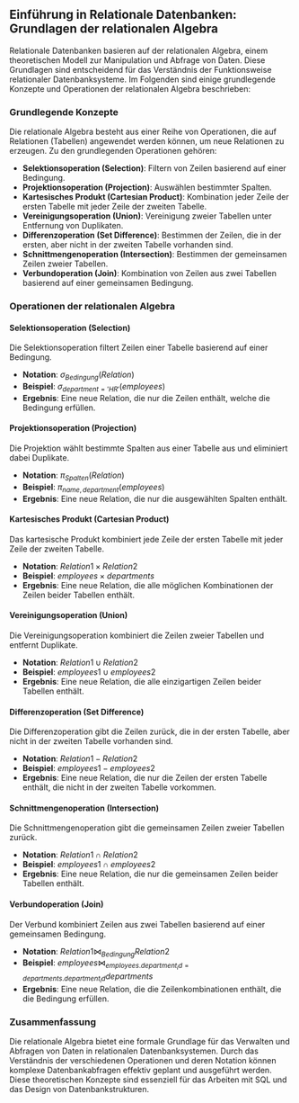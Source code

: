 ## Einführung in Relationale Datenbanken: Grundlagen der relationalen Algebra

Relationale Datenbanken basieren auf der relationalen Algebra, einem theoretischen Modell zur Manipulation und Abfrage von Daten. Diese Grundlagen sind entscheidend für das Verständnis der Funktionsweise relationaler Datenbanksysteme. Im Folgenden sind einige grundlegende Konzepte und Operationen der relationalen Algebra beschrieben:

### Grundlegende Konzepte

Die relationale Algebra besteht aus einer Reihe von Operationen, die auf Relationen (Tabellen) angewendet werden können, um neue Relationen zu erzeugen. Zu den grundlegenden Operationen gehören:

- **Selektionsoperation (Selection)**: Filtern von Zeilen basierend auf einer Bedingung.
- **Projektionsoperation (Projection)**: Auswählen bestimmter Spalten.
- **Kartesisches Produkt (Cartesian Product)**: Kombination jeder Zeile der ersten Tabelle mit jeder Zeile der zweiten Tabelle.
- **Vereinigungsoperation (Union)**: Vereinigung zweier Tabellen unter Entfernung von Duplikaten.
- **Differenzoperation (Set Difference)**: Bestimmen der Zeilen, die in der ersten, aber nicht in der zweiten Tabelle vorhanden sind.
- **Schnittmengenoperation (Intersection)**: Bestimmen der gemeinsamen Zeilen zweier Tabellen.
- **Verbundoperation (Join)**: Kombination von Zeilen aus zwei Tabellen basierend auf einer gemeinsamen Bedingung.

### Operationen der relationalen Algebra

#### Selektionsoperation (Selection)

Die Selektionsoperation filtert Zeilen einer Tabelle basierend auf einer Bedingung.

- **Notation**: $\sigma_{Bedingung}(Relation)$
- **Beispiel**: $\sigma_{department='HR'}(employees)$
- **Ergebnis**: Eine neue Relation, die nur die Zeilen enthält, welche die Bedingung erfüllen.

#### Projektionsoperation (Projection)

Die Projektion wählt bestimmte Spalten aus einer Tabelle aus und eliminiert dabei Duplikate.

- **Notation**: $\pi_{Spalten}(Relation)$
- **Beispiel**: $\pi_{name, department}(employees)$
- **Ergebnis**: Eine neue Relation, die nur die ausgewählten Spalten enthält.

#### Kartesisches Produkt (Cartesian Product)

Das kartesische Produkt kombiniert jede Zeile der ersten Tabelle mit jeder Zeile der zweiten Tabelle.

- **Notation**: $Relation1 \times Relation2$
- **Beispiel**: $employees \times departments$
- **Ergebnis**: Eine neue Relation, die alle möglichen Kombinationen der Zeilen beider Tabellen enthält.

#### Vereinigungsoperation (Union)

Die Vereinigungsoperation kombiniert die Zeilen zweier Tabellen und entfernt Duplikate.

- **Notation**: $Relation1 \cup Relation2$
- **Beispiel**: $employees1 \cup employees2$
- **Ergebnis**: Eine neue Relation, die alle einzigartigen Zeilen beider Tabellen enthält.

#### Differenzoperation (Set Difference)

Die Differenzoperation gibt die Zeilen zurück, die in der ersten Tabelle, aber nicht in der zweiten Tabelle vorhanden sind.

- **Notation**: $Relation1 - Relation2$
- **Beispiel**: $employees1 - employees2$
- **Ergebnis**: Eine neue Relation, die nur die Zeilen der ersten Tabelle enthält, die nicht in der zweiten Tabelle vorkommen.

#### Schnittmengenoperation (Intersection)

Die Schnittmengenoperation gibt die gemeinsamen Zeilen zweier Tabellen zurück.

- **Notation**: $Relation1 \cap Relation2$
- **Beispiel**: $employees1 \cap employees2$
- **Ergebnis**: Eine neue Relation, die nur die gemeinsamen Zeilen beider Tabellen enthält.

#### Verbundoperation (Join)

Der Verbund kombiniert Zeilen aus zwei Tabellen basierend auf einer gemeinsamen Bedingung.

- **Notation**: $Relation1 \bowtie_{Bedingung} Relation2$
- **Beispiel**: $employees \bowtie_{employees.department_id=departments.department_id} departments$
- **Ergebnis**: Eine neue Relation, die die Zeilenkombinationen enthält, die die Bedingung erfüllen.

### Zusammenfassung

Die relationale Algebra bietet eine formale Grundlage für das Verwalten und Abfragen von Daten in relationalen Datenbanksystemen. Durch das Verständnis der verschiedenen Operationen und deren Notation können komplexe Datenbankabfragen effektiv geplant und ausgeführt werden. Diese theoretischen Konzepte sind essenziell für das Arbeiten mit SQL und das Design von Datenbankstrukturen.
